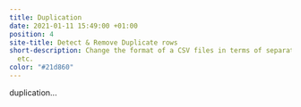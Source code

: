 ```yaml
---
title: Duplication
date: 2021-01-11 15:49:00 +01:00
position: 4
site-title: Detect & Remove Duplicate rows
short-description: Change the format of a CSV files in terms of separator, text quotation,
  etc.
color: "#21d860"
---
```


duplication...